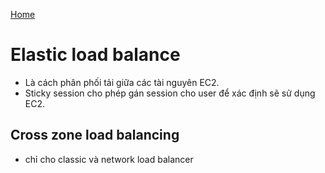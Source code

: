 [Home](./readme.md)

# Elastic load balance

- Là cách phân phối tải giữa các tài nguyên EC2.
- Sticky session cho phép gán session cho user để xác định sẽ sử dụng EC2.

## Cross zone load balancing

- chỉ cho classic và network load balancer
